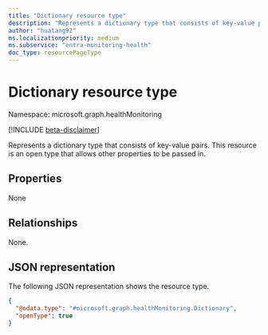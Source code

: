 ```yaml
---
title: "Dictionary resource type"
description: "Represents a dictionary type that consists of key-value pairs."
author: "huatang92"
ms.localizationpriority: medium
ms.subservice: "entra-monitoring-health"
doc_type: resourcePageType
---
```


# Dictionary resource type

Namespace: microsoft.graph.healthMonitoring

[!INCLUDE [beta-disclaimer](../../includes/beta-disclaimer.md)]

Represents a dictionary type that consists of key-value pairs. This resource is an open type that allows other properties to be passed in.


## Properties

None

## Relationships
None.

## JSON representation
The following JSON representation shows the resource type.
<!-- {
  "blockType": "resource",
  "@odata.type": "microsoft.graph.healthMonitoring.Dictionary"
}
-->
``` json
{
  "@odata.type": "#microsoft.graph.healthMonitoring.Dictionary",
  "openType": true
}
```

